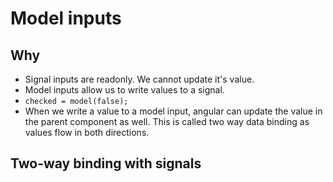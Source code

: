 # Model inputs

## Why

- Signal inputs are readonly. We cannot update it's value.
- Model inputs allow us to write values to a signal.
- `checked = model(false);`
- When we write a value to a model input, angular can update the value in the parent component as well. This is called two way data binding as values flow in both directions.

## Two-way binding with signals
